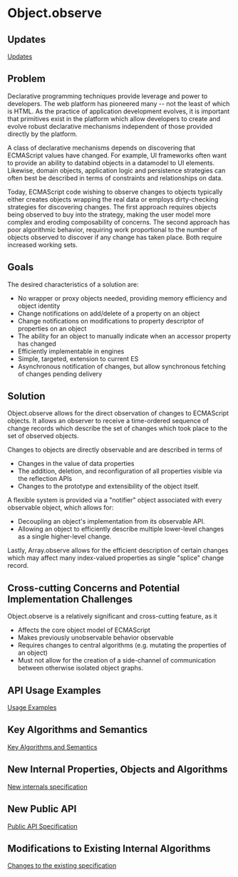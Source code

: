 # Object.observe
 


## Updates

[Updates](Updates.md)



## Problem
Declarative programming techniques provide leverage and power to developers. The web platform has pioneered many -- not the least of which is HTML. As the practice of application development evolves, it is important that primitives exist in the platform which allow developers to create and evolve robust declarative mechanisms independent of those provided directly by the platform.

A class of declarative mechanisms depends on discovering that ECMAScript values have changed. For example, UI frameworks often want to provide an ability to databind objects in a datamodel to UI elements. Likewise, domain objects, application logic and persistence strategies can often best be described in terms of constraints and relationships on data.

Today, ECMAScript code wishing to observe changes to objects typically either creates objects wrapping the real data or employs dirty-checking strategies for discovering changes. The first approach requires objects being observed to buy into the strategy, making the user model more complex and eroding composability of concerns. The second approach has poor algorithmic behavior, requiring work proportional to the number of objects observed to discover if any change has taken place. Both require increased working sets.



## Goals

The desired characteristics of a solution are:

  * No wrapper or proxy objects needed, providing memory efficiency and object identity 
  * Change notifications on add/delete of a property on an object
  * Change notifications on modifications to property descriptor of properties on an object
  * The ability for an object to manually indicate when an accessor property has changed
  * Efficiently implementable in engines
  * Simple, targeted, extension to current ES
  * Asynchronous notification of changes, but allow synchronous fetching of changes pending delivery


## Solution

Object.observe allows for the direct observation of changes to ECMAScript objects. It allows an observer to receive a time-ordered sequence of change records which describe the set of changes which took place to the set of observed objects.

Changes to objects are directly observable and are described in terms of

  * Changes in the value of data properties
  * The addition, deletion, and reconfiguration of all properties visible via the reflection APIs
  * Changes to the prototype and extensibility of the object itself.

A flexible system is provided via a "notifier" object associated with every observable object, which allows for:

  * Decoupling an object's implementation from its observable API.
  * Allowing an object to efficiently describe multiple lower-level changes as a single higher-level change.

Lastly, Array.observe allows for the efficient description of certain changes which may affect many index-valued properties as single "splice" change record.




## Cross-cutting Concerns and Potential Implementation Challenges

Object.observe is a relatively significant and cross-cutting feature, as it

  * Affects the core object model of ECMAScript
  * Makes previously unobservable behavior observable
  * Requires changes to central algorithms (e.g. mutating the properties of an object)
  * Must not allow for the creation of a side-channel of communication between otherwise isolated object graphs.

## API Usage Examples

[Usage Examples](UsageExamples.md)



## Key Algorithms and Semantics

[Key Algorithms and Semantics](KeyAlgorithmsAndSemantics.md)

## New Internal Properties, Objects and Algorithms

[New internals specification](NewInternalsSpecification.md)

## New Public API

[Public API Specification](PublicApiSpecification.md)



## Modifications to Existing Internal Algorithms

[Changes to the existing specification](ChangesToTtheExistingSpecification.md)
